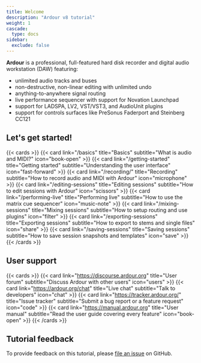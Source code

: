 ```yaml
---
title: Welcome
description: "Ardour v8 tutorial"
weight: 1
cascade:
  type: docs
sidebar:
  exclude: false
---
```


**Ardour** is a professional, full-featured hard disk recorder and digital audio workstation (DAW) featuring:

- unlimited audio tracks and buses
- non-destructive, non-linear editing with unlimited undo
- anything-to-anywhere signal routing
- live performance sequencer with support for Novation Launchpad
- support for LADSPA, LV2, VST/VST3, and AudioUnit plugins
- support for controls surfaces like PreSonus Faderport and Steinberg CC121

<!-- {{< figure src="/ardour-tutorial/images/Ardour8.png" alt="Ardour 8" >}} -->

## Let's get started!

{{< cards >}}
  {{< card link="/basics" title="Basics" subtitle="What is audio and MIDI?" icon="book-open" >}}
  {{< card link="/getting-started" title="Getting started" subtitle="Understanding the user interface" icon="fast-forward" >}}
  {{< card link="/recording/" title="Recording" subtitle="How to record audio and MIDI with Ardour" icon="microphone" >}}
  {{< card link="/editing-sessions" title="Editing sessions" subtitle="How to edit sessions with Ardour" icon="scissors" >}}
  {{< card link="/performing-live" title="Performing live" subtitle="How to use the matrix cue sequencer" icon="music-note" >}}
  {{< card link="/mixing-sessions" title="Mixing sessions" subtitle="How to setup routing and use plugins" icon="filter" >}}
  {{< card link="/exporting-sessions" title="Exporting sessions" subtitle="How to export to stems and single files" icon="share" >}}
  {{< card link="/saving-sessions" title="Saving sessions" subtitle="How to save session snapshots and templates" icon="save" >}}
{{< /cards >}}

## User support

{{< cards >}}
  {{< card link="https://discourse.ardour.org" title="User forum" subtitle="Discuss Ardour with other users" icon="users" >}}
  {{< card link="https://ardour.org/chat" title="Live chat" subtitle="Talk to developers" icon="chat" >}}
  {{< card link="https://tracker.ardour.org/" title="Issue tracker" subtitle="Submit a bug report or a feature request" icon="code" >}}
  {{< card link="https://manual.ardour.org" title="User manual" subtitle="Read the user guide covering every feature" icon="book-open" >}}
{{< /cards >}}

## Tutorial feedback

To provide feedback on this tutorial, please [file an issue](https://github.com/prokoudine/ardour-tutorial/issues) on GitHub.